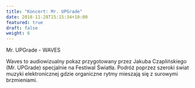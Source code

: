 ```yaml
---
title: "Koncert: Mr. UPGrade"
date: 2018-11-28T15:15:34+10:00
featured: true
draft: false
weight: 6
---
```


Mr. UPGrade - WAVES

Waves to audiowizualny pokaz przygotowany przez Jakuba Czaplińskiego (Mr. UPGrade) specjalnie na Festiwal Światła. Podróż poprzez szeroki świat muzyki elektronicznej gdzie organiczne rytmy mieszają się z surowymi brzmieniami.